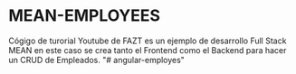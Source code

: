 ﻿# MEAN-EMPLOYEES
Cógigo de turorial Youtube de FAZT es un ejemplo de desarrollo Full Stack MEAN en este caso se crea tanto el Frontend como el Backend para hacer un CRUD de Empleados.
"# angular-employes" 
